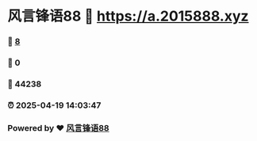 # 风言锋语88 :link: https://a.2015888.xyz 
### :page_facing_up: [8](https://a.2015888.xyz/tag.html) 
### :speech_balloon: 0 
### :hibiscus: 44238 
### :alarm_clock: 2025-04-19 14:03:47 
### Powered by :heart: [风言锋语88](https://yf1688.top/wo)
